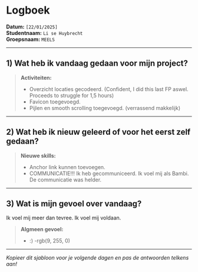 # Logboek

**Datum:** `[22/01/2025]`  
**Studentnaam:** `Li se Huybrecht`  
**Groepsnaam:** `MEELS`

---

## 1) Wat heb ik vandaag gedaan voor mijn project?

> **Activiteiten:**  
> - Overzicht locaties gecodeerd. (Confident, I did this last FP aswel. Proceeds to struggle for 1,5 hours)
> - Favicon toegevoegd.
> - Pijlen en smooth scrolling toegevoegd. (verrassend makkelijk)

---
## 2) Wat heb ik nieuw geleerd of voor het eerst zelf gedaan?

> **Nieuwe skills:**  
> - Anchor link kunnen toevoegen.
> - COMMUNICATIE!!! Ik heb gecommuniceerd. Ik voel mij als Bambi. De communicatie was helder.

---

## 3) Wat is mijn gevoel over vandaag?

Ik voel mij meer dan tevree. Ik voel mij voldaan.


> **Algmeen gevoel:**  
> - :)
> -rgb(9, 255, 0)


---

*Kopieer dit sjabloon voor je volgende dagen en pas de antwoorden telkens aan!*
